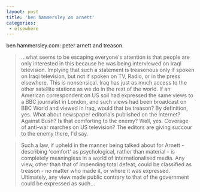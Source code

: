 ```yaml
---
layout: post
title: 'ben hammersley on arnett'
categories:
 - elsewhere
---
```


<a class="dead">ben hammersley.com: peter arnett and treason.</a>

>...what seems to be escaping everyone's attention is that people are only interested in this because he was being interviewed on Iraqi television. Implying that such a statement is treasonous only if spoken on Iraqi television, but not if spoken on TV, Radio, or in the press elsewhere. This is nonsensical. Iraq has just as much access to the other satellite stations as we do in the rest of the world. If an American correspondent on US soil had expressed the same views to a BBC journalist in London, and such views had been broadcast on BBC World and viewed in Iraq, would that be treason? By definition, yes. What about newspaper editorials published on the internet? Against Bush? Is that comforting to the enemy? Well, yes. Coverage of anti-war marches on US television? The editors are giving succour to the enemy there, I'd say. 

> Such a law, if upheld in the manner being talked about for Arnett - describing 'comfort' as psychological, rather than material - is completely meaningless in a world of internationalised media. Any view, other than that of impending total defeat, could be classified as treason - no matter who made it, or where it was expressed. Ultimately, any view made public contrary to that of the government could be expressed as such...
